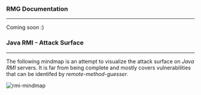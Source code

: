 ### RMG Documentation

-----

Coming soon :)


### Java RMI - Attack Surface

----

The following mindmap is an attempt to visualize the attack surface on *Java RMI* servers. It is
far from being complete and mostly covers vulnerabilities that can be identifed by *remote-method-guesser*.

![rmi-mindmap](https://tneitzel.eu/73201a92878c0aba7c3419b7403ab604/rmi-mindmap.png)
